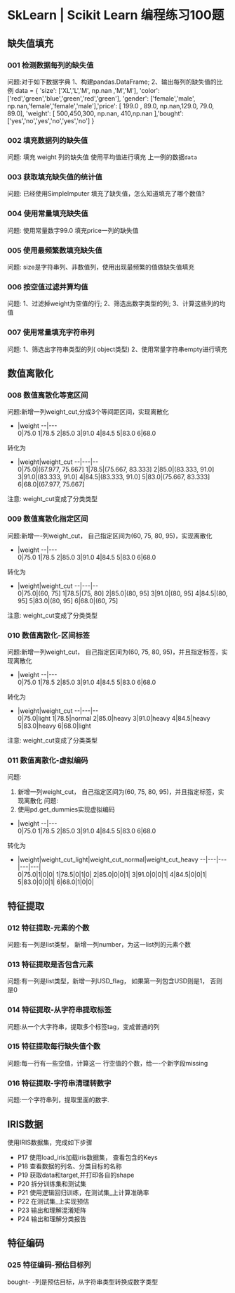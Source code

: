 # SkLearn | Scikit Learn 编程练习100题

## 缺失值填充
### 001 检测数据每列的缺失值
问题:对于如下数据字典
1、构建pandas.DataFrame; 2、输出每列的缺失值的比例
data = { 
'size': ['XL','L','M', np.nan ,'M','M'],
'color': ['red','green','blue','green','red','green'],
'gender': ['female','male', np.nan,'female','female','male'],'price': [ 199.0 , 89.0, np.nan,129.0, 79.0, 89.0],
'weight': [ 500,450,300, np.nan, 410,np.nan ],'bought': ['yes','no','yes','no','yes','no']
}

### 002 填充数据列的缺失值
问题:
填充 weight 列的缺失值 使用平均值进行填充
上一例的数据`data`

### 003 获取填充缺失值的统计值
问题:
已经使用Simplelmputer
填充了缺失值，怎么知道填充了哪个数值?

### 004 使用常量填充缺失值
问题:
使用常量数字99.0 填充price一列的缺失值

### 005 使用最频繁数填充缺失值
问题:
size是字符串列、非数值列，使用出现最频繁的值做缺失值填充

### 006 按空值过滤并算均值
问题:
1、过滤掉weight为空值的行;
2、筛选出数字类型的列;
3、计算这些列的均值

### 007 使用常量填充字符串列
问题:
1、筛选出字符串类型的列( object类型)
2、使用常量字符串empty进行填充

## 数值离散化
### 008 数值离散化等宽区间
问题:新增一列weight_cut,分成3个等间距区间，实现离散化

 - |weight
--|---   
0|75.0
1|78.5
2|85.0
3|91.0
4|84.5
5|83.0
6|68.0

转化为

- |weight|weight_cut
--|---|--   
0|75.0|(67.977, 75.667]
1|78.5|(75.667, 83.333]
2|85.0|(83.333, 91.0]
3|91.0|(83.333, 91.0]
4|84.5|(83.333, 91.0]
5|83.0|(75.667, 83.333]
6|68.0|(67.977, 75.667]

注意: weight_cut变成了分类类型

### 009 数值离散化指定区间
问题:新增一-列weight_cut， 自己指定区间为(60, 75, 80, 95)，实现离散化

- |weight
--|---   
0|75.0
1|78.5
2|85.0
3|91.0
4|84.5
5|83.0
6|68.0

转化为

- |weight|weight_cut
--|---|--   
0|75.0|(60, 75]
1|78.5|(75, 80]
2|85.0|(80, 95]
3|91.0|(80, 95]
4|84.5|(80, 95]
5|83.0|(80, 95]
6|68.0|(60, 75]

注意: weight_cut变成了分类类型

### 010 数值离散化-区间标签
问题:新增一列weight_cut， 自己指定区间为(60, 75, 80, 95)，并且指定标签，实现离散化

- |weight
--|---   
0|75.0
1|78.5
2|85.0
3|91.0
4|84.5
5|83.0
6|68.0

转化为

- |weight|weight_cut
--|---|--   
0|75.0|light
1|78.5|normal
2|85.0|heavy
3|91.0|heavy
4|84.5|heavy
5|83.0|heavy
6|68.0|light

注意: weight_cut变成了分类类型

### 011 数值离散化-虚拟编码
问题:
1. 新增一列weight_cut， 自己指定区间为(60, 75, 80, 95)，并且指定标签，实现离散化
问题:
2. 使用pd.get_dummies实现虚拟编码

- |weight
--|---   
0|75.0
1|78.5
2|85.0
3|91.0
4|84.5
5|83.0
6|68.0

转化为

- |weight|weight_cut_light|weight_cut_normal|weight_cut_heavy
--|---|---|---|---|   
0|75.0|1|0|0|
1|78.5|0|1|0|
2|85.0|0|0|1|
3|91.0|0|0|1|
4|84.5|0|0|1|
5|83.0|0|0|1|
6|68.0|1|0|0|

## 特征提取
### 012 特征提取-元素的个数
问题:有一列是list类型， 新增一列number，为这一list列的元素个数


### 013 特征提取是否包含元素
问题:有一列是list类型，新增一列USD_flag， 如果第一列包含USD则是1， 否则是0

### 014 特征提取-从字符串提取标签
问题:从一个大字符串，提取多个标签tag，变成普通的列

### 015 特征提取每行缺失值个数
问题:每一行有一些空值，计算这一 行空值的个数，给一-个新字段missing

### 016 特征提取-字符串清理转数字
问题:一个字符串列，提取里面的数字.

## IRIS数据 
使用IRIS数据集，完成如下步骤
- P17 使用load_iris加载iris数据集， 查看包含的Keys
- P18 查看数据的列名、分类目标的名称
- P19 获取data和target,并打印各自的shape
- P20 拆分训练集和测试集
- P21 使用逻辑回归训练，在测试集_上计算准确率
- P22 在测试集_上实现预估
- P23 输出和理解混淆矩阵
- P24 输出和理解分类报告


## 特征编码
### 025 特征编码-预估目标列
bought- -列是预估目标，从字符串类型转换成数字类型






















